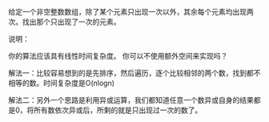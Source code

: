 给定一个非空整数数组，除了某个元素只出现一次以外，其余每个元素均出现两次。找出那个只出现了一次的元素。

说明：

你的算法应该具有线性时间复杂度。 你可以不使用额外空间来实现吗？

解法一：比较容易想到的是先排序，然后遍历，逐个比较相邻的两个数，找到都不相等的数。时间复杂度是O(nlogn)

解法二：另外一个思路是利用异或运算，我们都知道任意一个数异或自身的结果都是0，将所有数依次异或后，所剩的就是只出现过一次的数了。
